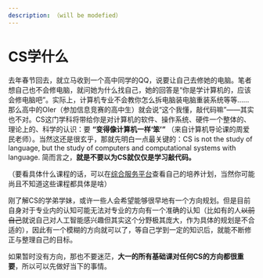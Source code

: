```yaml
---
description: （will be modefied）
---
```


# CS学什么

去年春节回去，就立马收到一个高中同学的QQ，说要让自己去修她的电脑。笔者想自己也不会修电脑，就问她为什么找自己，她的回答是“你是学计算机的，应该会修电脑吧”。实际上，计算机专业不会教你怎么拆电脑装电脑重装系统等等……那么高中的OIer（参加信息竞赛的高中生）就会说“这个我懂，敲代码嘛”——其实也不对。CS这门学科将带给你是对计算机的软件、操作系统、硬件一个整体的、理论上的、科学的认识：要 **“变得像计算机一样‘笨’”** （来自计算机导论课的周爱民老师）。当然这还是很玄乎，那就先明白一点最关键的：CS is not the study of language, but the study of computers and computational systems with language. 简而言之，**就是不要以为CS就仅仅是学习敲代码。**

（要看具体什么课程的话，可以在[综合服务平台](https://service.ecnu.edu.cn/\_layouts/15/ecnu/index.aspx)查看自己的培养计划，当然你可能尚且不知道这些课程都具体是啥）

刚了解CS的学弟学妹，或许一些人会希望能够很早地有一个方向规划。但是目前自身对于专业内的认知可能无法对专业的方向有一个准确的认知（比如有的人~~以前自己~~就说自己对人工智能感兴趣但其实这个分野极其庞大，作为具体的规划是不合适的），因此有一个模糊的方向就可以了，等自己学到一定的知识后，就能不断修正与整理自己的目标。

如果暂时没有方向，那也不要迷茫，**大一的所有基础课对任何CS的方向都很重要**，所以可以先做好当下的事情。
